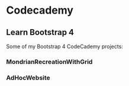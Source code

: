# Codecademy

## Learn Bootstrap 4

Some of my Bootstrap 4 CodeCademy projects:

### MondrianRecreationWithGrid

### AdHocWebsite
